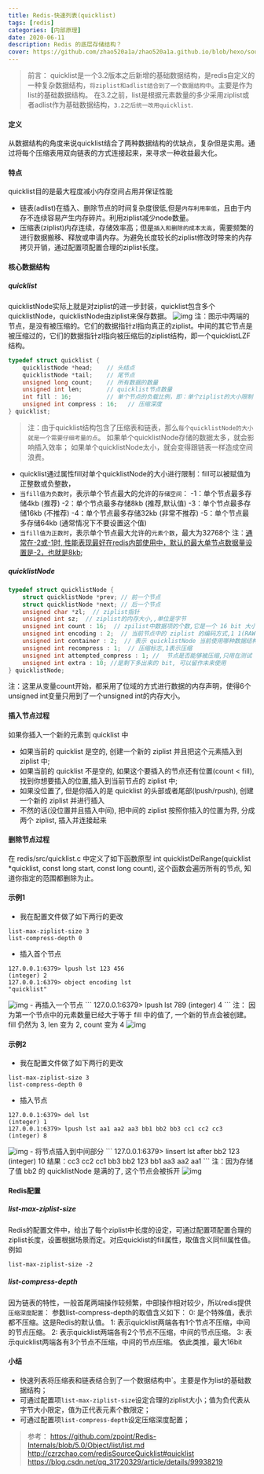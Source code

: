 ```yaml
---
title: Redis-快速列表(quicklist)
tags: [redis]   
categories: [内部原理]
date: 2020-06-11
description: Redis 的底层存储结构？
cover: https://github.com/zhao520a1a/zhao520a1a.github.io/blob/hexo/source/cover/Redis-quicklist.jpg?raw=true
---
```





> 前言： quicklist是一个3.2版本之后新增的基础数据结构，是redis自定义的一种复杂数据结构，`将ziplist和adlist结合到了一个数据结构中`。主要是作为
list的基础数据结构。
在3.2之前，list是根据元素数量的多少采用ziplist或者adlist作为基础数据结构，`3.2之后统一改用quicklist`.


#### 定义
从数据结构的角度来说quicklist结合了两种数据结构的优缺点，复杂但是实用。通过将每个压缩表用双向链表的方式连接起来，来寻求一种收益最大化。

#### 特点
quicklist目的是最大程度减小内存空间占用并保证性能
- 链表(adlist)在插入、删除节点的时间复杂度很低,但是`内存利用率低`，且由于内存不连续容易产生内存碎片。利用ziplist减少node数量。
- 压缩表(ziplist)内存连续，存储效率高；但是`插入和删除的成本太高`，需要频繁的进行数据搬移、释放或申请内存。为避免长度较长的ziplist修改时带来的内存拷贝开销，通过配置项配置合理的ziplist长度。

#### 核心数据结构
##### quicklist
quicklistNode实际上就是对ziplist的进一步封装，quicklist包含多个quicklistNode，quicklistNode由ziplist来保存数据。
<img src="Redis-快速列表(quicklist)/4D55BD28-D972-4447-A955-A82BBB38E9FA.png" alt="img" />
注：图示中两端的节点，是没有被压缩的。它们的数据指针zl指向真正的ziplist。中间的其它节点是被压缩过的，它们的数据指针zl指向被压缩后的ziplist结构，即一个quicklistLZF结构。

``` c
typedef struct quicklist {
    quicklistNode *head;    // 头结点
    quicklistNode *tail;    // 尾节点
    unsigned long count;    // 所有数据的数量
    unsigned int len;       // quicklist节点数量
    int fill : 16;          // 单个节点的负载比例，即：单个ziplist的大小限制 
    unsigned int compress : 16;   // 压缩深度
} quicklist;
```
> 注：由于quicklist结构包含了压缩表和链表，那么`每个quicklistNode的大小就是一个需要仔细考量的点`。
如果单个quicklistNode存储的数据太多，就会影响插入效率；
如果单个quicklistNode太小，就会变得跟链表一样造成空间浪费。
- quicklist通过属性fill对单个quicklistNode的大小进行限制：fill可以被赋值为正整数或负整数，
- `当fill值为负数时`，表示单个节点最大的允许的`存储空间`：
-1：单个节点最多存储4kb (推荐)
-2：单个节点最多存储8kb (推荐,默认值)
-3：单个节点最多存储16kb (不推荐)
-4：单个节点最多存储32kb (非常不推荐)
-5：单个节点最多存储64kb (通常情况下不要设置这个值)
- `当fill值为正数时`，表示单个节点最大允许的`元素个数`，最大为32768个
注：<u>通常在-2或-1时, 性能表现最好在redis内部使用中，默认的最大单节点数据量设置是-2，也就是8kb</u>;

##### quicklistNode
``` c
typedef struct quicklistNode {
    struct quicklistNode *prev; // 前一个节点
    struct quicklistNode *next; // 后一个节点
    unsigned char *zl;  // ziplist指针
    unsigned int sz;  // ziplist的内存大小,,单位是字节
    unsigned int count : 16;  // zpilist中数据项的个数,它是一个 16 bit 大小的字段, 所以一个 quicklistNode 最多也只能存储 65536 个元素
    unsigned int encoding : 2;  // 当前节点中的 ziplist 的编码方式,1 1(RAW) 表示默认的方式存储, 2(LZF) 表示用 LZF 算法压缩后进行的存储
    unsigned int container : 2;  // 表示 quicklistNode 当前使用哪种数据结构进行存储的, 目前支持的也是默认的值为 2(ZIPLIST), 未来也许会引入更多其他的结构
    unsigned int recompress : 1;  // 压缩标志,1表示压缩
    unsigned int attempted_compress : 1; //  节点是否能够被压缩,只用在测试
    unsigned int extra : 10; //是剩下多出来的 bit, 可以留作未来使用
} quicklistNode;
```
注：这里从变量count开始，都采用了位域的方式进行数据的内存声明，使得6个unsigned int变量只用到了一个unsigned int的内存大小。





#### 插入节点过程
如果你插入一个新的元素到 quicklist 中
- 如果当前的 quicklist 是空的, 创建一个新的 ziplist 并且把这个元素插入到 ziplist 中;
- 如果当前的 quicklist 不是空的, 如果这个要插入的节点还有位置(count < fill), 找到你想要插入的位置,插入到当前节点的 ziplist 中;
- 如果没位置了, 但是你插入的是 quicklist 的头部或者尾部(lpush/rpush), 创建一个新的 ziplist 并进行插入
- 不然的话(没位置并且插入中间), 把中间的 ziplist 按照你插入的位置为界, 分成两个 ziplist, 插入并连接起来

#### 删除节点过程
在 redis/src/quicklist.c 中定义了如下函数原型 int quicklistDelRange(quicklist *quicklist, const long start, const long count), 这个函数会遍历所有的节点, 知道你指定的范围都删除为止。

#### 示例1
- 我在配置文件做了如下两行的更改
```
list-max-ziplist-size 3
list-compress-depth 0
```
- 插入首个节点
```
127.0.0.1:6379> lpush lst 123 456
(integer) 2
127.0.0.1:6379> object encoding lst
"quicklist"
```
 <img src="Redis-快速列表(quicklist)/E509CE4D-92D6-4D5A-9430-0535ED2F989E.png" alt="img" />
- 再插入一个节点
 ```
 127.0.0.1:6379> lpush lst 789
(integer) 4
 ```
注： 因为第一个节点中的元素数量已经大于等于 fill 中的值了, 一个新的节点会被创建。fill 仍然为 3, len 变为 2, count 变为 4
<img src="Redis-快速列表(quicklist)/A00CD00B-9D55-425D-8791-EBA17AF7A227.png" alt="img" />

#### 示例2
- 我在配置文件做了如下两行的更改
```
list-max-ziplist-size 3
list-compress-depth 0
```
- 插入节点
```
127.0.0.1:6379> del lst
(integer) 1
127.0.0.1:6379> lpush lst aa1 aa2 aa3 bb1 bb2 bb3 cc1 cc2 cc3
(integer) 8
```
<img src="Redis-快速列表(quicklist)/23D940D1-1262-441C-B58B-BD72DF12BD86.png" alt="img" />
- 将节点插入到中间部分
```
127.0.0.1:6379> linsert lst after bb2 123
(integer) 10
结果：cc3 cc2 cc1 bb3 bb2 123 bb1  aa3 aa2 aa1 
```
注：因为存储了值 bb2 的 quicklistNode 是满的了, 这个节点会被拆开  
<img src="Redis-快速列表(quicklist)/9E311D76-E91B-4600-8058-DDD12356FB67.png" alt="img" />

#### Redis配置
##### list-max-ziplist-size
Redis的配置文件中，给出了每个ziplist中长度的设定，可通过配置项配置合理的ziplist长度，设置根据场景而定。对应quicklist的fill属性，取值含义同fill属性值。例如
``` 
list-max-ziplist-size -2 
```
##### list-compress-depth
因为链表的特性，一般首尾两端操作较频繁，中部操作相对较少，所以redis提供`压缩深度配置`：
参数list-compress-depth的取值含义如下：
0: 是个特殊值，表示都不压缩。这是Redis的默认值。
1: 表示quicklist两端各有1个节点不压缩，中间的节点压缩。
2: 表示quicklist两端各有2个节点不压缩，中间的节点压缩。
3: 表示quicklist两端各有3个节点不压缩，中间的节点压缩。
依此类推，最大16bit


#### 小结
- 快速列表将压缩表和链表结合到了一个数据结构中`。主要是作为list的基础数据结构；
- 可通过配置项`list-max-ziplist-size`设定合理的ziplist大小；值为负代表从字节大小限定，值为正代表元素个数限定；
- 可通过配置项`list-compress-depth`设定压缩深度配置；

> 参考：
https://github.com/zpoint/Redis-Internals/blob/5.0/Object/list/list.md
http://czrzchao.com/redisSourceQuicklist#quicklist
https://blog.csdn.net/qq_31720329/article/details/99938219
